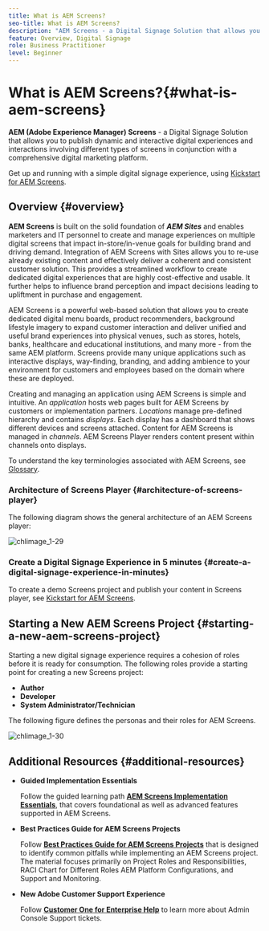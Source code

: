 ```yaml
---
title: What is AEM Screens?
seo-title: What is AEM Screens?
description: "AEM Screens - a Digital Signage Solution that allows you to publish dynamic and interactive digital experiences and interactions involving different types of screens in conjunction with a comprehensive digital marketing platform."
feature: Overview, Digital Signage
role: Business Practitioner
level: Beginner
---
```


# What is AEM Screens?{#what-is-aem-screens}

**AEM (Adobe Experience Manager) Screens** - a Digital Signage Solution that allows you to publish dynamic and interactive digital experiences and interactions involving different types of screens in conjunction with a comprehensive digital marketing platform.

Get up and running with a simple digital signage experience, using [Kickstart for AEM Screens](kickstart-for-aem-screens.md).

## Overview {#overview}

**AEM Screens** is built on the solid foundation of ***AEM Sites*** and enables marketers and IT personnel to create and manage experiences on multiple digital screens that impact in-store/in-venue goals for building brand and driving demand. Integration of AEM Screens with Sites allows you to re-use already existing content and effectively deliver a coherent and consistent customer solution. This provides a streamlined workflow to create dedicated digital experiences that are highly cost-effective and usable. It further helps to influence brand perception and impact decisions leading to upliftment in purchase and engagement.

AEM Screens is a powerful web-based solution that allows you to create dedicated digital menu boards, product recommenders, background lifestyle imagery to expand customer interaction and deliver unified and useful brand experiences into physical venues, such as stores, hotels, banks, healthcare and educational institutions, and many more - from the same AEM platform. Screens provide many unique applications such as interactive displays, way-finding, branding, and adding ambience to your environment for customers and employees based on the domain where these are deployed.

Creating and managing an application using AEM Screens is simple and intuitive. An *application* hosts web pages built for AEM Screens by customers or implementation partners. *Locations* manage pre-defined hierarchy and contains *displays*. Each display has a dashboard that shows different devices and screens attached. Content for AEM Screens is managed in *channels*. AEM Screens Player renders content present within channels onto displays.

To understand the key terminologies associated with AEM Screens, see [Glossary](screens-glossary.md).

### Architecture of Screens Player {#architecture-of-screens-player}

The following diagram shows the general architecture of an AEM Screens player:

![chlimage_1-29](assets/chlimage_1-29.png)

### Create a Digital Signage Experience in 5 minutes {#create-a-digital-signage-experience-in-minutes}

To create a demo Screens project and publish your content in Screens player, see [Kickstart for AEM Screens](kickstart-for-aem-screens.md).

## Starting a New AEM Screens Project {#starting-a-new-aem-screens-project}

Starting a new digital signage experience requires a cohesion of roles before it is ready for consumption. The following roles provide a starting point for creating a new Screens project:

* **Author**
* **Developer**
* **System Administrator/Technician**

The following figure defines the personas and their roles for AEM Screens.

![chlimage_1-30](assets/chlimage_1-30.png)


## Additional Resources {#additional-resources}

* **Guided Implementation Essentials**

   Follow the guided learning path **[AEM Screens Implementation Essentials](https://guided.adobe.com/?launch=AEM-7a#recommended/solutions/experience-manager)**, that covers foundational as well as advanced features supported in AEM Screens.

* **Best Practices Guide for AEM Screens Projects**

   Follow **[Best Practices Guide for AEM Screens Projects](https://docs.adobe.com/content/help/en/experience-manager-screens/using/about-guide.html)** that is designed to identify common pitfalls while implementing an AEM Screens project. The material focuses primarily on Project Roles and Responsibilities, RACI Chart for Different Roles AEM Platform Configurations, and Support and Monitoring.

* **New Adobe Customer Support Experience**

   Follow **[Customer One for Enterprise Help](https://docs.adobe.com/content/help/en/customer-one/using/home.htmlhome.html#)** to learn more about Admin Console Support tickets.
